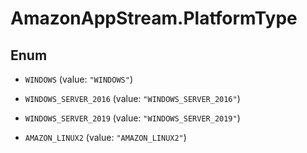 # AmazonAppStream.PlatformType

## Enum


* `WINDOWS` (value: `"WINDOWS"`)

* `WINDOWS_SERVER_2016` (value: `"WINDOWS_SERVER_2016"`)

* `WINDOWS_SERVER_2019` (value: `"WINDOWS_SERVER_2019"`)

* `AMAZON_LINUX2` (value: `"AMAZON_LINUX2"`)


